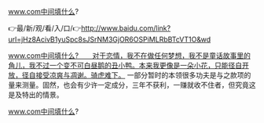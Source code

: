 www.com中间填什么?

👉最/新/观/看/入/口/👉http://www.baidu.com/link?url=jHz8AcivB1yuSpc8sJSrNM3GjOR6OSPiMLRbBTcVT1O&wd

www.com中间填什么?　　对于恋情，我不在做任何梦想，我不是童话故事里的角儿，我不过一个变不可白昼鹅的丑小鸭。本来我更像是一朵小花，只能径自开放，径自接受凉爽与凋谢。骑虎难下。
	一部分暂时的本领很多功夫是与之款项的量来测量。固然，也会有少许一定成分，三年不获利，一赚就收不住者，但究竟这是及特出的情景。


www.com中间填什么?
